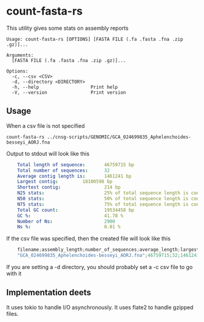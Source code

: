 # count-fasta-rs

This utility gives some stats on assembly reports

    Usage: count-fasta-rs [OPTIONS] [FASTA FILE (.fa .fasta .fna .zip .gz)]...

    Arguments:
      [FASTA FILE (.fa .fasta .fna .zip .gz)]...  

    Options:
      -c, --csv <CSV>              
      -d, --directory <DIRECTORY>  
      -h, --help                   Print help
      -V, --version                Print version

## Usage 
When a csv file is not specified 

    count-fasta-rs ../cnsg-scripts/GENOMIC/GCA_024699835_Aphelenchoides-besseyi_AORJ.fna 

Output to stdout will look like this

```yaml
    Total length of sequence:       46759715 bp
    Total number of sequences:      32
    Average contig length is:       1461241 bp
    Largest contig:         18100598 bp
    Shortest contig:                214 bp
    N25 stats:                      25% of total sequence length is contained in the 1 sequences >= 18100598 bp
    N50 stats:                      50% of total sequence length is contained in the 2 sequences >= 16068654 bp
    N75 stats:                      75% of total sequence length is contained in the 3 sequences >= 10965501 bp
    Total GC count:                 19534458 bp
    GC %:                           41.78 %
    Number of Ns:                   2900
    Ns %:                           0.01 %
```

If the csv file was specified, then the created file will look like this
```rs
    filename;assembly_length;number_of_sequences;average_length;largest_contig;shortest_contig;N50;GC_percentage;total_N;N_percentage
    "GCA_024699835_Aphelenchoides-besseyi_AORJ.fna";46759715;32;1461241.09;18100598;214;16068654;41.78;2900;0.01
```
If you are setting a -d directory, you should probably set a -c csv file to go with it

## Implementation deets

It uses tokio to handle I/O asynchronously. It uses flate2 to handle gzipped files.
